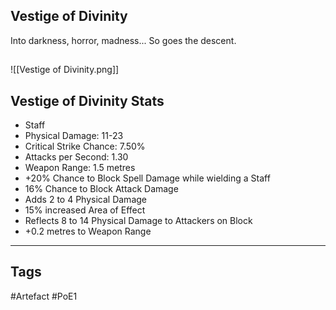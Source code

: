 ## Vestige of Divinity
Into darkness, horror, madness...
So goes the descent.
##
![[Vestige of Divinity.png]]
## Vestige of Divinity Stats
- Staff
- Physical Damage: 11-23
- Critical Strike Chance: 7.50%
- Attacks per Second: 1.30
- Weapon Range: 1.5 metres
- +20% Chance to Block Spell Damage while wielding a Staff
- 16% Chance to Block Attack Damage
- Adds 2 to 4 Physical Damage
- 15% increased Area of Effect
- Reflects 8 to 14 Physical Damage to Attackers on Block
- +0.2 metres to Weapon Range


---
## Tags
#Artefact
#PoE1